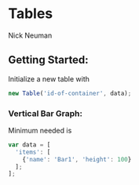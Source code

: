 # Tables
Nick Neuman


## Getting Started:
Initialize a new table with
```javascript
new Table('id-of-container', data);
```

### Vertical Bar Graph:
Minimum needed is
```javascript
var data = [
  'items': [
    {'name': 'Bar1', 'height': 100}
  ]; 
];
```
